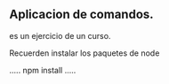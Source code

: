 ## Aplicacion de comandos. 

es un ejercicio de un curso. 

Recuerden instalar los paquetes de node

.....
npm install
.....
